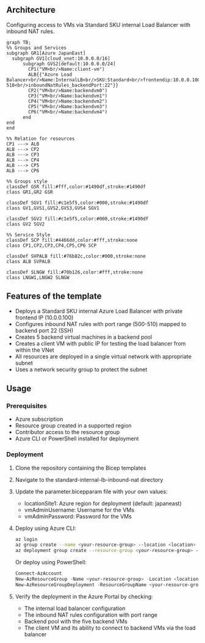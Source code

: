 ## Architecture
Configuring access to VMs via Standard SKU internal Load Balancer with inbound NAT rules.

```mermaid
graph TB;
%% Groups and Services
subgraph GR1[Azure JapanEast]
  subgraph GV1[cloud_vnet:10.0.0.0/16]
      subgraph GVS2[default:10.0.0.0/24]
        CP1("VM<br/>Name:client-vm")
        ALB{{"Azure Load Balancer<br/>Name:InternalLB<br/>SKU:Standard<br/>frontendip:10.0.0.100<br/>inboundNatRules_protocol:TCP<br/>inboundNatRules_frontendPortRange:500-510<br/>inboundNatRules_backendPort:22"}}
        CP2("VM<br/>Name:backendvm0")
        CP3("VM<br/>Name:backendvm1")
        CP4("VM<br/>Name:backendvm2")
        CP5("VM<br/>Name:backendvm3")
        CP6("VM<br/>Name:backendvm4")
      end
end
end

%% Relation for resources
CP1 ---> ALB
ALB ---> CP2
ALB ---> CP3
ALB ---> CP4
ALB ---> CP5
ALB ---> CP6

%% Groups style
classDef GSR fill:#fff,color:#1490df,stroke:#1490df
class GR1,GR2 GSR

classDef SGV1 fill:#c1e5f5,color:#000,stroke:#1490df
class GV1,GVS1,GVS2,GVS3,GVS4 SGV1

classDef SGV2 fill:#c1e5f5,color:#000,stroke:#1490df
class GV2 SGV2
 
%% Service Style
classDef SCP fill:#4466dd,color:#fff,stroke:none
class CP1,CP2,CP3,CP4,CP5,CP6 SCP

classDef SVPALB fill:#76b82c,color:#000,stroke:none
class ALB SVPALB

classDef SLNGW fill:#70b126,color:#fff,stroke:none
class LNGW1,LNGW2 SLNGW

```

## Features of the template

- Deploys a Standard SKU internal Azure Load Balancer with private frontend IP (10.0.0.100)
- Configures inbound NAT rules with port range (500-510) mapped to backend port 22 (SSH)
- Creates 5 backend virtual machines in a backend pool
- Creates a client VM with public IP for testing the load balancer from within the VNet
- All resources are deployed in a single virtual network with appropriate subnet
- Uses a network security group to protect the subnet

## Usage

### Prerequisites
- Azure subscription
- Resource group created in a supported region
- Contributor access to the resource group
- Azure CLI or PowerShell installed for deployment

### Deployment

1. Clone the repository containing the Bicep templates
2. Navigate to the standard-internal-lb-inbound-nat directory
3. Update the parameter.bicepparam file with your own values:
   - locationSite1: Azure region for deployment (default: japaneast)
   - vmAdminUsername: Username for the VMs
   - vmAdminPassword: Password for the VMs

4. Deploy using Azure CLI:
   ```bash
   az login
   az group create --name <your-resource-group> --location <location>
   az deployment group create --resource-group <your-resource-group> --template-file main.bicep --parameters parameter.bicepparam
   ```

   Or deploy using PowerShell:
   ```powershell
   Connect-AzAccount
   New-AzResourceGroup -Name <your-resource-group> -Location <location>
   New-AzResourceGroupDeployment -ResourceGroupName <your-resource-group> -TemplateFile main.bicep -TemplateParameterFile parameter.bicepparam
   ```

5. Verify the deployment in the Azure Portal by checking:
   - The internal load balancer configuration
   - The inbound NAT rules configuration with port range
   - Backend pool with the five backend VMs
   - The client VM and its ability to connect to backend VMs via the load balancer